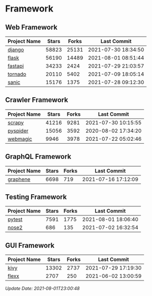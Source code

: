 # Framework

## Web Framework
| Project Name | Stars | Forks | Last Commit |
| ------------ | ----- | ----- | ----------- |
| [django](https://github.com/django/django) | 58823 | 25131 | 2021-07-30 18:34:50 |
| [flask](https://github.com/pallets/flask) | 56190 | 14489 | 2021-08-01 08:51:44 |
| [fastapi](https://github.com/tiangolo/fastapi) | 34233 | 2424 | 2021-07-29 21:03:57 |
| [tornado](https://github.com/tornadoweb/tornado) | 20110 | 5402 | 2021-07-09 18:05:14 |
| [sanic](https://github.com/sanic-org/sanic) | 15176 | 1375 | 2021-07-28 09:12:30 |

## Crawler Framework
| Project Name | Stars | Forks | Last Commit |
| ------------ | ----- | ----- | ----------- |
| [scrapy](https://github.com/scrapy/scrapy) | 41216 | 9281 | 2021-07-30 10:15:55 |
| [pyspider](https://github.com/binux/pyspider) | 15056 | 3592 | 2020-08-02 17:34:20 |
| [webmagic](https://github.com/code4craft/webmagic) | 9946 | 3978 | 2021-07-22 05:02:46 |

## GraphQL Framework
| Project Name | Stars | Forks | Last Commit |
| ------------ | ----- | ----- | ----------- |
| [graphene](https://github.com/graphql-python/graphene) | 6698 | 719 | 2021-07-16 17:12:09 |

## Testing Framework
| Project Name | Stars | Forks | Last Commit |
| ------------ | ----- | ----- | ----------- |
| [pytest](https://github.com/pytest-dev/pytest) | 7591 | 1775 | 2021-08-01 18:06:40 |
| [nose2](https://github.com/nose-devs/nose2) | 686 | 135 | 2021-07-02 16:32:54 |

## GUI Framework
| Project Name | Stars | Forks | Last Commit |
| ------------ | ----- | ----- | ----------- |
| [kivy](https://github.com/kivy/kivy) | 13302 | 2737 | 2021-07-29 17:19:30 |
| [flexx](https://github.com/flexxui/flexx) | 2707 | 250 | 2021-06-02 13:00:59 |

*Update Date: 2021-08-01T23:00:48*
